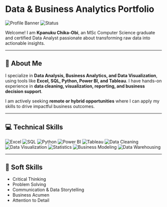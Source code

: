# Data & Business Analytics Portfolio

![Profile Banner](https://img.shields.io/badge/Portfolio-Professional-blue?style=flat-square)
![Status](https://img.shields.io/badge/Status-Actively%20Seeking%20Opportunities-green?style=flat-square)

Welcome! I am **Kpanuku Chika-Obi**, an MSc Computer Science graduate and certified Data Analyst passionate about transforming raw data into actionable insights.

---

## 🚀 About Me

I specialize in **Data Analysis, Business Analytics, and Data Visualization**, using tools like **Excel, SQL, Python, Power BI, and Tableau**. I have hands-on experience in **data cleaning, visualization, reporting, and business decision support**.  

I am actively seeking **remote or hybrid opportunities** where I can apply my skills to drive impactful business outcomes.

---

## 💻 Technical Skills

![Excel](https://img.shields.io/badge/Excel-Advanced-green?style=flat-square)
![SQL](https://img.shields.io/badge/SQL-Proficient-blue?style=flat-square)
![Python](https://img.shields.io/badge/Python-Intermediate-yellow?style=flat-square)
![Power BI](https://img.shields.io/badge/Power%20BI-Intermediate-red?style=flat-square)
![Tableau](https://img.shields.io/badge/Tableau-Intermediate-orange?style=flat-square)
![Data Cleaning](https://img.shields.io/badge/Data%20Cleaning-Proficient-lightgrey?style=flat-square)
![Data Visualization](https://img.shields.io/badge/Data%20Visualization-Proficient-lightblue?style=flat-square)
![Statistics](https://img.shields.io/badge/Statistics-Intermediate-blue?style=flat-square)
![Business Modeling](https://img.shields.io/badge/Business%20Modeling-Intermediate-purple?style=flat-square)
![Data Warehousing](https://img.shields.io/badge/Data%20Warehousing-Basic-red?style=flat-square)

---

## 🌟 Soft Skills

- Critical Thinking  
- Problem Solving  
- Communication & Data Storytelling  
- Business Acumen  
- Attention to Detail
